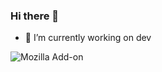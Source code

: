 ### Hi there 👋

- 🔭 I’m currently working on dev

![Mozilla Add-on](https://img.shields.io/amo/starts/start?color=pink&logo=pink&logoColor=pink&style=for-the-badge)
